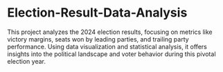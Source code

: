 # Election-Result-Data-Analysis
This project analyzes the 2024 election results, focusing on metrics like victory margins, seats won by leading parties, and trailing party performance. Using data visualization and statistical analysis, it offers insights into the political landscape and voter behavior during this pivotal election year.
